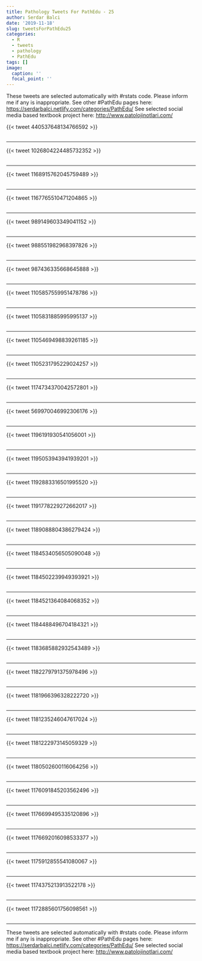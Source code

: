```yaml
---
title: Pathology Tweets For PathEdu - 25
author: Serdar Balci
date: '2019-11-18'
slug: tweetsForPathEdu25
categories:
  - R
  - tweets
  - pathology
  - PathEdu
tags: []
image:
  caption: ''
  focal_point: ''
---
```



These tweets are selected automatically with #rstats code. Please inform me if any is inappropriate.
See other #PathEdu pages here: https://serdarbalci.netlify.com/categories/PathEdu/ 
See selected social media based textbook project here: http://www.patolojinotlari.com/

{{< tweet 440537648134766592 >}}
<br>
<br>
<hr>
{{< tweet 1026804224485732352 >}}
<br>
<br>
<hr>
{{< tweet 1168915762045759489 >}}
<br>
<br>
<hr>
{{< tweet 1167765510471204865 >}}
<br>
<br>
<hr>
{{< tweet 989149603349041152 >}}
<br>
<br>
<hr>
{{< tweet 988551982968397826 >}}
<br>
<br>
<hr>
{{< tweet 987436335668645888 >}}
<br>
<br>
<hr>
{{< tweet 1105857559951478786 >}}
<br>
<br>
<hr>
{{< tweet 1105831885995995137 >}}
<br>
<br>
<hr>
{{< tweet 1105469498839261185 >}}
<br>
<br>
<hr>
{{< tweet 1105231795229024257 >}}
<br>
<br>
<hr>
{{< tweet 1174734370042572801 >}}
<br>
<br>
<hr>
{{< tweet 569970046992306176 >}}
<br>
<br>
<hr>
{{< tweet 1196191930541056001 >}}
<br>
<br>
<hr>
{{< tweet 1195053943941939201 >}}
<br>
<br>
<hr>
{{< tweet 1192883316501995520 >}}
<br>
<br>
<hr>
{{< tweet 1191778229272662017 >}}
<br>
<br>
<hr>
{{< tweet 1189088804386279424 >}}
<br>
<br>
<hr>
{{< tweet 1184534056505090048 >}}
<br>
<br>
<hr>
{{< tweet 1184502239949393921 >}}
<br>
<br>
<hr>
{{< tweet 1184521364084068352 >}}
<br>
<br>
<hr>
{{< tweet 1184488496704184321 >}}
<br>
<br>
<hr>
{{< tweet 1183685882932543489 >}}
<br>
<br>
<hr>
{{< tweet 1182279791375978496 >}}
<br>
<br>
<hr>
{{< tweet 1181966396328222720 >}}
<br>
<br>
<hr>
{{< tweet 1181235246047617024 >}}
<br>
<br>
<hr>
{{< tweet 1181222973145059329 >}}
<br>
<br>
<hr>
{{< tweet 1180502600116064256 >}}
<br>
<br>
<hr>
{{< tweet 1176091845203562496 >}}
<br>
<br>
<hr>
{{< tweet 1176699495335120896 >}}
<br>
<br>
<hr>
{{< tweet 1176692016098533377 >}}
<br>
<br>
<hr>
{{< tweet 1175912855541080067 >}}
<br>
<br>
<hr>
{{< tweet 1174375213913522178 >}}
<br>
<br>
<hr>
{{< tweet 1172885601756098561 >}}
<br>
<br>
<hr>


These tweets are selected automatically with #rstats code. Please inform me if any is inappropriate.
See other #PathEdu pages here: https://serdarbalci.netlify.com/categories/PathEdu/ 
See selected social media based textbook project here: http://www.patolojinotlari.com/
